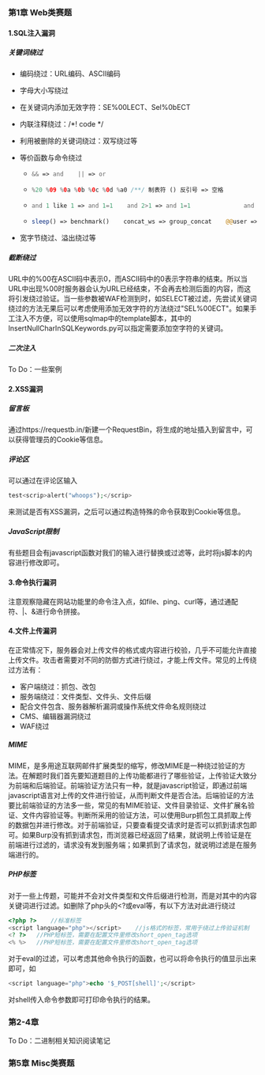 ### 第1章 Web类赛题

#### 1.SQL注入漏洞

##### 关键词绕过

- 编码绕过：URL编码、ASCII编码

- 字母大小写绕过

- 在关键词内添加无效字符：SE%00LECT、Sel%0bECT

- 内联注释绕过：/*! code */

- 利用被删除的关键词绕过：双写绕过等

- 等价函数与命令绕过

  - ```php
    && => and    || => or
    ```

  - ```php
    %20 %09 %0a %0b %0c %0d %a0 /**/ 制表符 ()	反引号 => 空格
    ```

  - ```php
    and 1 like 1 => and 1=1    and 2>1 => and 1=1				and 2<1 => and 1=2
    ```

  - ```php
    sleep() => benchmark()    concat_ws => group_concat    @@user => user()
    ```

- 宽字节绕过、溢出绕过等

##### 截断绕过

URL中的%00在ASCII码中表示0，而ASCII码中的0表示字符串的结束。所以当URL中出现%00时服务器会认为URL已经结束，不会再去检测后面的内容，而这将引发绕过验证。当一些参数被WAF检测到时，如SELECT被过滤，先尝试关键词绕过的方法无果后可以考虑使用添加无效字符的方法绕过"SEL%00ECT"。如果手工注入不方便，可以使用sqlmap中的template脚本，其中的InsertNullCharInSQLKeywords.py可以指定需要添加空字符的关键词。

##### 二次注入

To Do：一些案例

#### 2.XSS漏洞

##### 留言板

通过https://requestb.in/新建一个RequestBin，将生成的地址插入到留言中，可以获得管理员的Cookie等信息。

##### 评论区

可以通过在评论区输入

```php
test<scrip>alert("whoops");</scrip>
```

来测试是否有XSS漏洞，之后可以通过构造特殊的命令获取到Cookie等信息。

##### JavaScript限制

有些题目会有javascript函数对我们的输入进行替换或过滤等，此时将js脚本的内容进行修改即可。

#### 3.命令执行漏洞

注意观察隐藏在网站功能里的命令注入点，如file、ping、curl等，通过通配符、|、&进行命令拼接。

#### 4.文件上传漏洞

在正常情况下，服务器会对上传文件的格式或内容进行校验，几乎不可能允许直接上传文件。攻击者需要对不同的防御方式进行绕过，才能上传文件。常见的上传绕过方法有：

- 客户端绕过：抓包、改包
- 服务端绕过：文件类型、文件头、文件后缀
- 配合文件包含、服务器解析漏洞或操作系统文件命名规则绕过
- CMS、编辑器漏洞绕过
- WAF绕过

##### MIME

MIME，是多用途互联网邮件扩展类型的缩写，修改MIME是一种绕过验证的方法。在解题时我们首先要知道题目的上传功能都进行了哪些验证，上传验证大致分为前端和后端验证。前端验证方法只有一种，就是javascript验证，即通过前端javascript语言对上传的文件进行验证，从而判断文件是否合法。后端验证的方法要比前端验证的方法多一些，常见的有MIME验证、文件目录验证、文件扩展名验证、文件内容验证等。判断所采用的验证方法，可以使用Burp抓包工具抓取上传的数据包并进行修改。对于前端验证，只要查看提交请求时是否可以抓到请求包即可。如果Burp没有抓到请求包，而浏览器已经返回了结果，就说明上传验证是在前端进行过滤的，请求没有发到服务端；如果抓到了请求包，就说明过滤是在服务端进行的。

##### PHP标签

对于一些上传题，可能并不会对文件类型和文件后缀进行检测，而是对其中的内容关键词进行过滤。如删除了php头的<?或eval等，有以下方法对此进行绕过

```php
<?php ?>	//标准标签
<script language="php"></script>	//js格式的标签，常用于绕过上传验证机制
<? ?>	//PHP短标签，需要在配置文件里修改short_open_tag选项
<% %>	//PHP短标签，需要在配置文件里修改short_open_tag选项
```

对于eval的过滤，可以考虑其他命令执行的函数，也可以将命令执行的值显示出来即可，如

```php
<script language="php">echo '$_POST[shell]';</script>
```

对shell传入命令参数即可打印命令执行的结果。

### 第2-4章

To Do：二进制相关知识阅读笔记

### 第5章 Misc类赛题